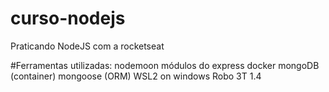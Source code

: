# curso-nodejs
Praticando NodeJS com a rocketseat

#Ferramentas utilizadas: 
nodemoon
módulos do express
docker
mongoDB (container)
mongoose (ORM)
WSL2 on windows
Robo 3T 1.4

